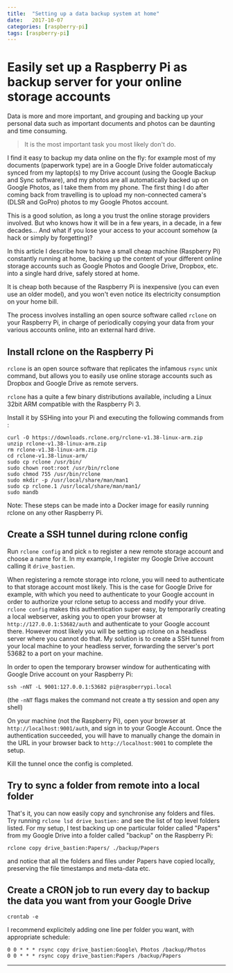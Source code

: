 ```yaml
---
title:  "Setting up a data backup system at home"
date:   2017-10-07
categories: [raspberry-pi]
tags: [raspberry-pi]
---
```

# Easily set up a Raspberry Pi as backup server for your online storage accounts

Data is more and more important, and grouping and backing up your personal data such as important documents and photos can be daunting and time consuming.

> It is the most important task you most likely don't do.

I find it easy to backup my data online on the fly: for example most of my documents (paperwork type) are in a Google Drive folder automaticcaly synced from my laptop(s) to my Drive account (using the Google Backup and Sync software), and my photos are all automatically backed up on Google Photos, as I take them from my phone. The first thing I do after coming back from travelling is to upload my non-connected camera's (DLSR and GoPro) photos to my Google Photos account.

This is a good solution, as long a you trust the online storage providers involved. But who knows how it will be in a few years, in a decade, in a few decades... And what if you lose your access to your account somehow (a hack or simply by forgetting)?

In this article I describe how to have a small cheap machine (Raspberry Pi) constantly running at home, backing up the content of your different online storage accounts such as Google Photos and Google Drive, Dropbox, etc. into a single hard drive, safely stored at home.

It is cheap both because of the Raspberry Pi is inexpensive (you can even use an older model), and you won't even notice its electricity consumption on your home bill.

The process involves installing an open source software called `rclone` on your Raspberry Pi, in charge of periodically copying your data from your various accounts online, into an external hard drive.

## Install rclone on the Raspberry Pi

`rclone` is an open source software that replicates the infamous `rsync` unix command, but allows you to easily use online storage accounts such as Dropbox and Google Drive as remote servers.

`rclone` has a quite a few binary distributions available, including a Linux 32bit ARM compatible with the Raspberry Pi 3.

Install it by SSHing into your Pi and executing the following commands from :

```
curl -O https://downloads.rclone.org/rclone-v1.38-linux-arm.zip
unzip rclone-v1.38-linux-arm.zip 
rm rclone-v1.38-linux-arm.zip 
cd rclone-v1.38-linux-arm/
sudo cp rclone /usr/bin/
sudo chown root:root /usr/bin/rclone 
sudo chmod 755 /usr/bin/rclone 
sudo mkdir -p /usr/local/share/man/man1
sudo cp rclone.1 /usr/local/share/man/man1/
sudo mandb 
```

Note: These steps can be made into a Docker image for easily running rclone on any other Raspberry Pi.

## Create a SSH tunnel during rclone config 

Run `rclone config` and pick `n` to register a new remote storage account and choose a name for it. In my example, I register my Google Drive account calling it `drive_bastien`.

When registering a remote storage into rclone, you will need to authenticate to that storage account most likely.
This is the case for Google Drive for example, with which you need to authenticate to your Google account in order 
to authorize your rclone setup to access and modify your drive.
`rclone config` makes this authentication super easy, by temporarily creating a local webserver, 
asking you to open your browser at `http://127.0.0.1:53682/auth` and authenticate to your Google account there.
However most likely you will be setting up rclone on a headless server where you cannot do that.
My solution is to create a SSH tunnel from your local machine to your headless server, forwarding the server's port 53682
to a port on your machine.

In order to open the temporary browser window for authenticating with Google Drive account on your Raspberry Pi:

```
ssh -nNT -L 9001:127.0.0.1:53682 pi@raspberrypi.local
```

(the `-nNT` flags makes the command not create a tty session and open any shell)

On your machine (not the Raspberry Pi), open your browser at `http://localhost:9001/auth`, and sign in to your Google Account.
Once the authentication succeeded, you will have to manually change the domain in the URL in your browser back to `http://localhost:9001` to complete the setup.

Kill the tunnel once the config is completed.

## Try to sync a folder from remote into a local folder

That's it, you can now easily copy and synchronise any folders and files. 
Try running `rclone lsd drive_bastien:` and see the list of top level folders listed.
For my setup, I test backing up one particular folder called "Papers" from my Google Drive into a folder called "backup" on the Raspberry Pi:

```
rclone copy drive_bastien:Papers/ ./backup/Papers
```

and notice that all the folders and files under Papers have copied locally, preserving the file timestamps and meta-data etc.

## Create a CRON job to run every day to backup the data you want from your Google Drive

```
crontab -e
```

I recommend explicitely adding one line per folder you want, with appropriate schedule:
```
0 0 * * * rsync copy drive_bastien:Google\ Photos /backup/Photos
0 0 * * * rsync copy drive_bastien:Papers /backup/Papers
```

---
